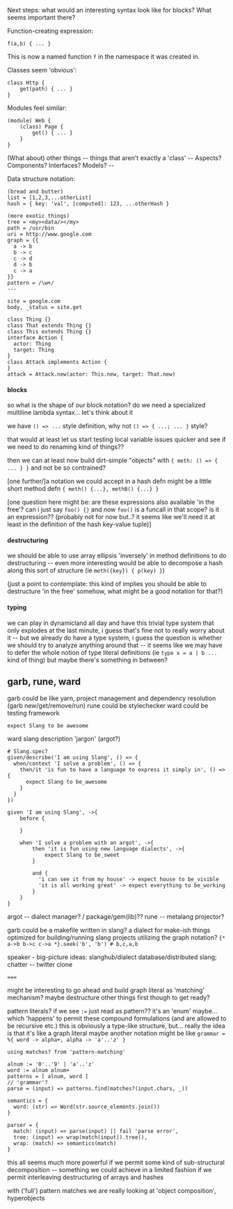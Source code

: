 

Next steps: what would an interesting syntax look like for blocks? What seems important there?

Function-creating expression:

`f(a,b) { ... }`

This is now a named function `f` in the namespace it was created in.


Classes seem 'obvious':

```
class Http {
    get(path) { ... }
}
```

Modules feel similar:

```
(module) Web {
    (class) Page {
        get() { ... }
    }
}
```

(What about) other things -- things that aren't exactly a 'class' -- Aspects? Components? Interfaces? Models? -- 

Data structure notation:

```
(bread and butter)
list = [1,2,3,...otherList]
hash = { key: 'val', [computed]: 123, ...otherHash }

(more exotic things)
tree = <my><data/></my>
path = /usr/bin
uri = http://www.google.com
graph = {{
  a -> b
  b -> c
  c -> d
  d -> b
  c -> a
}}
pattern = /\w+/
---

site = google.com
body, _status = site.get
```

```
class Thing {}
class That extends Thing {}
class This extends Thing {}
interface Action {
  actor: Thing
  target: Thing
}
class Attack implements Action {
}
attack = Attack.new(actor: This.new, target: That.new)
```

#### blocks

so what is the shape of our block notation? do we need a specialized
multiline lambda syntax... let's think about it

we have `() => ...` style definition, why not `() => { ...; ... }` style?

that would at least let us start testing local variable issues
quicker and see if we need to do renaming kind of things??

then we can at least now build dirt-simple "objects" with `{ meth: () => { ... } }` and not be so contrained? 

[one further/]a notation we could accept in a hash defn might be
a little short method defn `{ meth() {...}, methB() {...} }`

[one question here might be: are these expressions also available 'in the free'? can i just say `foo() {}` and now `foo()` is a funcall in that scope? is it an expression?? (probably not for now but..? it seems like we'll need it at least in the definition of the hash key-value tuple)]

#### destructuring

we should be able to use array ellipsis 'inversely' in method definitions to
do destructuring -- even more interesting would be able to decompose a hash
along this sort of structure (ie `meth({key}) { p(key) }`)

(just a point to contemplate: this kind of implies you should be able to destructure 'in the free' somehow, what might be a good notation for that?)

#### typing

we can play in dynamicland all day and have this trivial type system that only
explodes at the last minute, i guess that's fine not to really worry about it --
but we already do have a type system, i guess the question is whether we should
try to analyze anything around that -- it seems like we may have to defer the 
whole notion of type literal definitions (ie `type x = a | b ...` kind of thing)
but maybe there's something in between?


## garb, rune, ward

garb could be like yarn, project management and dependency resolution (garb new/get/remove/run)
rune could be stylechecker
ward could be testing framework

`expect Slang to be awesome`

ward slang description 'jargon' (argot?)
```
# Slang.spec?
given/describe('I am using Slang', () => {
  when/context 'I solve a problem', () => {
    then/it 'is fun to have a language to express it simply in', () => {
      expect Slang to be_awesome
    }
  }
})

given 'I am using Slang', ->{
    before {

    }

    when 'I solve a problem with an argot', ->{
        then 'it is fun using new language dialects', ->{
            expect Slang to be_sweet
        }

        and {
          'i can see it from my house' -> expect house to be_visible
          'it is all working great' -> expect everything to be_working
        }
    }
}
```

argot -- dialect manager?  / package/gem(lib)??
rune -- metalang projector?


garb could be a makefile written in slang? a dialect for make-ish things optimized for building/running slang projects utilizing the graph notation?
`{* a->b b->c c->a *}.seek('b', 'b') # b,c,a,b`


speaker - big-picture ideas: slanghub/dialect database/distributed slang; 
        chatter -- twitter clone

    ===


might be interesting to go ahead and build graph literal
as 'matching' mechanism? maybe destructure other things
first though to get ready?


pattern literals? if we see `:=` just read as pattern??
it's an 'enum' maybe... which 'happens' to permit these compound
formulations (and are allowed to be recursive etc.)
this is obviously a type-like structure, but... 
really the idea is that it's like a graph literal maybe
another notation might be like `grammar = %{ word -> alpha+, alpha -> 'a'..'z' }`

```
using matches? from 'pattern-matching'

alnum := '0'..'9' | 'a'..'z'
word := alnum alnum+
patterns = [ alnum, word ]
// 'grammar'?
parse = (input) => patterns.find(matches?(input.chars, _))

semantics = {
  word: (str) => Word(str.source_elements.join())
}

parser = {
  match: (input) => parse(input) || fail 'parse error',
  tree: (input) => wrap(match(input)).tree(),
  wrap: (match) => semantics(match)
}
```

this all seems much more powerful if we permit some kind of sub-structural decomposition -- something we could achieve in a limited
fashion if we permit interleaving destructuring of arrays and hashes

with ('full') pattern matches we are really looking at 'object composition', 
hyperobjects 

